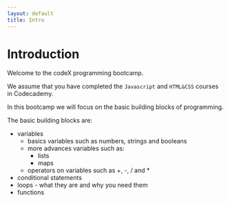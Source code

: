 ```yaml
---
layout: default
title: Intro
---
```


# Introduction

Welcome to the codeX programming bootcamp.

We assume that you have completed the `Javascript` and `HTML&CSS` courses in Codecademy.

In this bootcamp we will focus on the basic building blocks of programming.

The basic building blocks are:

* variables
    * basics variables such as numbers, strings and booleans
    * more advances variables such as:
        * lists
        * maps
    * operators on variables such as +, -, / and *
* conditional statements
* loops - what they are and why you need them
* functions
